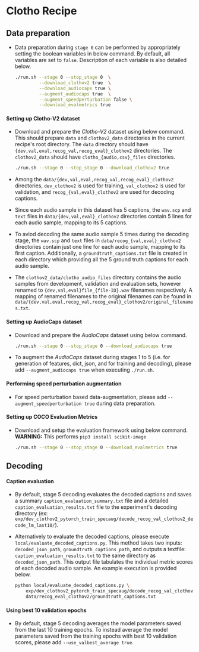 # Clotho Recipe

## Data preparation
* Data preparation during `stage 0` can be performed by appropriately setting the boolean variables in below command. By default, all variables are set to `false`. Description of each variable is also detailed below.
  
  ```bash
  ./run.sh --stage 0 --stop_stage 0  \
           --download_clothov2 true  \
           --download_audiocaps true \
           --augment_audiocaps true  \
           --augment_speedperturbation false \
           --download_evalmetrics true
  ```

#### Setting up Clotho-V2 dataset
* Download and prepare the *Clotho-V2* dataset using below command. This should prepare `data` and `clothov2_data` directories in the current recipe's root directory. The `data` directory should have `{dev,val,eval,recog_val,recog_eval}_clothov2` directories. The `clothov2_data` should have `clotho_{audio,csv}_files` directories.

  ```bash
  ./run.sh --stage 0 --stop_stage 0 --download_clothov2 true
  ```
* Among the `data/{dev,val,eval,recog_val,recog_eval}_clothov2` directories, `dev_clothov2` is used for training, `val_clothov2` is used for validation, and `recog_{val,eval}_clothov2` are used for decoding captions.
* Since each audio sample in this dataset has 5 captions, the `wav.scp` and `text` files in `data/{dev,val,eval}_clothov2` directories contain 5 lines for each audio sample, mapping to its 5 captions.
* To aviod decoding the same audio sample 5 times during the decoding stage, the `wav.scp` and `text` files in `data/recog_{val,eval}_clothov2` directories contain just one line for each audio sample, mapping to its first caption. Additionally, a `groundtruth_captions.txt` file is created in each directory which providing all the 5 ground truth captions for each audio sample.
* The `clothov2_data/clotho_audio_files` directory contains the audio samples from development, validation and evaluation sets, however renamed to `{dev,val,eval}file_{file-ID}.wav` filenames respectively. A mapping of renamed filenames to the original filenames can be found in `data/{dev,val,eval,recog_val,recog_eval}_clothov2/original_filenames.txt`.

#### Setting up AudioCaps dataset
* Download and prepare the *AudioCaps* dataset using below command.
  
  ```bash
  ./run.sh --stage 0 --stop_stage 0 --download_audiocaps true
  ```
* To augment the *AudioCaps* dataset during stages 1 to 5 (i.e. for generation of features, dict, json, and for training and decoding), please add `--augment_audiocaps true` when executing `./run.sh`.

#### Performing speed perturbation augmentation
* For speed perturbation based data-augmentation, please add `--augment_speedperturbation true` during data preparation.

#### Setting up COCO Evaluation Metrics
* Download and setup the evaluation framework using below command. **WARNING:** This performs `pip3 install scikit-image`
  
  ```bash
  ./run.sh --stage 0 --stop_stage 0 --download_evalmetrics true
  ```

## Decoding
#### Caption evaluation
* By default, stage 5 decoding evaluates the decoded captions and saves a summary `caption_evaluation_summary.txt` file and a detailed `caption_evaluation_results.txt` file to the experiment's decoding directory (ex: `exp/dev_clothov2_pytorch_train_specaug/decode_recog_val_clothov2_decode_lm_last10/`).
* Alternatively to evaluate the decoded captions, please execute `local/evaluate_decoded_captions.py`. This method takes two inputs: `decoded_json_path`, `groundtruth_captions_path`, and outputs a textfile: `caption_evaluation_results.txt` to the same directory as `decoded_json_path`. This output file tabulates the individual metric scores of each decoded audio sample. An example execution is provided below.
  
  ```bash
  python local/evaluate_decoded_captions.py \
      exp/dev_clothov2_pytorch_train_specaug/decode_recog_val_clothov2_decode_lm_last10/data.json \
      data/recog_eval_clothov2/groundtruth_captions.txt
  ```

#### Using best 10 validation epochs
* By default, stage 5 decoding averages the model parameters saved from the last 10 training epochs. To instead average the model parameters saved from the training epochs with best 10 validation scores, please add `--use_valbest_average true`.
